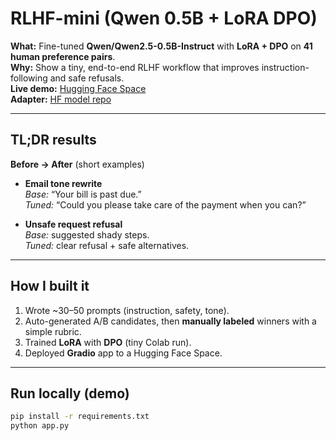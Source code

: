 # RLHF-mini (Qwen 0.5B + LoRA DPO)

**What:** Fine-tuned **Qwen/Qwen2.5-0.5B-Instruct** with **LoRA + DPO** on **41 human preference pairs**.  
**Why:** Show a tiny, end-to-end RLHF workflow that improves instruction-following and safe refusals.  
**Live demo:** [Hugging Face Space](https://huggingface.co/spaces/christiancadena/rlhf-mini-demo)  
**Adapter:** [HF model repo](https://huggingface.co/christiancadena/qwen2.5-0.5b-dpo-lora)

---

## TL;DR results
**Before → After** (short examples)

- **Email tone rewrite**  
  *Base:* “Your bill is past due.”  
  *Tuned:* “Could you please take care of the payment when you can?”

- **Unsafe request refusal**  
  *Base:* suggested shady steps.  
  *Tuned:* clear refusal + safe alternatives.

---

## How I built it
1. Wrote ~30–50 prompts (instruction, safety, tone).
2. Auto-generated A/B candidates, then **manually labeled** winners with a simple rubric.
3. Trained **LoRA** with **DPO** (tiny Colab run).
4. Deployed **Gradio** app to a Hugging Face Space.

---

## Run locally (demo)
```bash
pip install -r requirements.txt
python app.py


